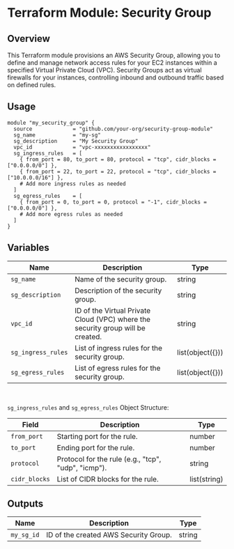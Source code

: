 # Terraform Module: Security Group

## Overview

This Terraform module provisions an AWS Security Group, allowing you to define and manage network access rules for your EC2 instances within a specified Virtual Private Cloud (VPC). Security Groups act as virtual firewalls for your instances, controlling inbound and outbound traffic based on defined rules.

## Usage

```
module "my_security_group" {
  source             = "github.com/your-org/security-group-module"
  sg_name            = "my-sg"
  sg_description     = "My Security Group"
  vpc_id             = "vpc-xxxxxxxxxxxxxxxxx"
  sg_ingress_rules   = [
    { from_port = 80, to_port = 80, protocol = "tcp", cidr_blocks = ["0.0.0.0/0"] },
    { from_port = 22, to_port = 22, protocol = "tcp", cidr_blocks = ["10.0.0.0/16"] },
    # Add more ingress rules as needed
  ]
  sg_egress_rules    = [
    { from_port = 0, to_port = 0, protocol = "-1", cidr_blocks = ["0.0.0.0/0"] },
    # Add more egress rules as needed
  ]
}
```

## Variables

| Name                  | Description                                       | Type               |
|-----------------------|---------------------------------------------------|--------------------|
| `sg_name`             | Name of the security group.                       | string             |
| `sg_description`      | Description of the security group.                | string             |
| `vpc_id`              | ID of the Virtual Private Cloud (VPC) where the security group will be created. | string |
| `sg_ingress_rules`    | List of ingress rules for the security group.     | list(object({}))   |
| `sg_egress_rules`     | List of egress rules for the security group.      | list(object({}))   |

<br />

`sg_ingress_rules` and `sg_egress_rules` Object Structure:

| Field          | Description                                     | Type               |
|-----------------|-------------------------------------------------|--------------------|
| `from_port`     | Starting port for the rule.                      | number             |
| `to_port`       | Ending port for the rule.                        | number             |
| `protocol`      | Protocol for the rule (e.g., "tcp", "udp", "icmp"). | string          |
| `cidr_blocks`   | List of CIDR blocks for the rule.                | list(string)       |



## Outputs

| Name                | Description                                   | Type   |
|---------------------|-----------------------------------------------|--------|
| `my_sg_id`          | ID of the created AWS Security Group.          | string |
